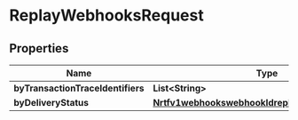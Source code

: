 
# ReplayWebhooksRequest

## Properties
Name | Type | Description | Notes
------------ | ------------- | ------------- | -------------
**byTransactionTraceIdentifiers** | **List&lt;String&gt;** |  |  [optional]
**byDeliveryStatus** | [**Nrtfv1webhookswebhookIdreplaysByDeliveryStatus**](Nrtfv1webhookswebhookIdreplaysByDeliveryStatus.md) |  |  [optional]




